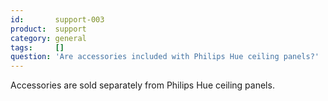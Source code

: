 ```yaml
---
id:       support-003
product:  support
category: general
tags:     []
question: 'Are accessories included with Philips Hue ceiling panels?'
---
```


Accessories are sold separately from Philips Hue ceiling panels.